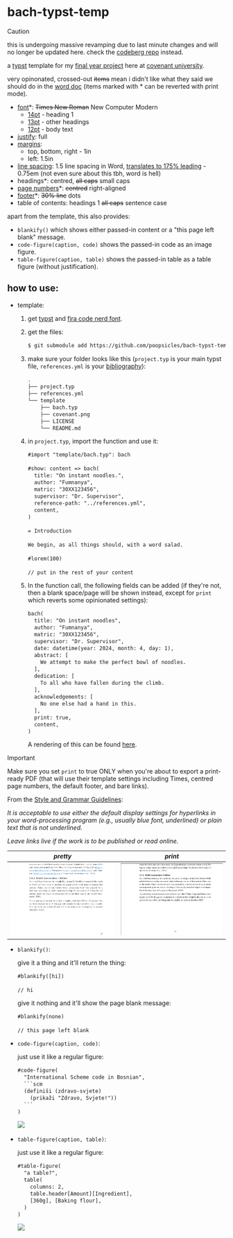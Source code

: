 # bach-typst-temp

> [!CAUTION]
> this is undergoing massive revamping due to last minute changes and will no longer be updated here.
> check the [codeberg repo](https://codeberg.org/fumnanya/bachelors-typst) instead.

a [typst](https://typst.app) template for my [final year project](https://github.com/poopsicles/bachelors) here at [covenant university](https://en.wikipedia.org/wiki/Covenant_University).

very opinonated, crossed-out ~~items~~ mean i didn't like what they said we should do in the [word doc](word_template.docx) (items marked with * can be reverted with print mode).

- [font](bach.typ#L65)*: ~~Times New Roman~~ New Computer Modern 
    - [14pt](bach.typ#L112) - heading 1
    - [13pt](bach.typ#L113) - other headings
    - [12pt](bach.typ#L114) - body text
- [justify](bach.typ#L62): full
- [margins](bach.typ#L61): 
    - top, bottom, right - 1in
    - left: 1.5in
- [line spacing](bach.typ#L62): 1.5 line spacing in Word, [translates to 175% leading](https://practicaltypography.com/line-spacing.html) - 0.75em (not even sure about this tbh, word is hell)
- headings*: centred, ~~all caps~~ small caps
- [page numbers](bach.typ#L187)*: ~~centred~~ right-aligned
- [footer](bach.typ#L81)*: ~~30% line~~ dots
- table of contents: headings 1 ~~all caps~~ sentence case

apart from the template, this also provides:

- `blankify()` which shows either passed-in content or a "this page left blank" message.
- `code-figure(caption, code)` shows the passed-in code as an image figure.
- `table-figure(caption, table)` shows the passed-in table as a table figure (without justification).

## how to use:

- template:

  1. get [typst](https://typst.app) and [fira code nerd font](https://github.com/ryanoasis/nerd-fonts/releases/download/v3.1.1/FiraCode.zip).

  2. get the files:     
     ```sh
     $ git submodule add https://github.com/poopsicles/bach-typst-temp template
     ```

  3. make sure your folder looks like this (`project.typ` is your main typst file, `references.yml` is your [bibliography](https://typst.app//docs/reference/model/bibliography)):
     ```text
     .
     ├── project.typ
     ├── references.yml
     └── template
         ├── bach.typ
         ├── covenant.png
         ├── LICENSE
         └── README.md
     ```

  4. in `project.typ`, import the function and use it:

     ```text
     #import "template/bach.typ": bach
     
     #show: content => bach(
       title: "On instant noodles.",
       author: "Fumnanya",
       matric: "30XX123456",
       supervisor: "Dr. Supervisor",
       reference-path: "../references.yml",
       content,
     )

     = Introduction

     We begin, as all things should, with a word salad.

     #lorem(100)

     // put in the rest of your content
     ```  
  
  5. In the function call, the following fields can be added (if they're not, then a blank space/page will be shown instead, except for `print` which reverts some opinionated settings):

     ```text
     bach(
       title: "On instant noodles",
       author: "Fumnanya",
       matric: "30XX123456",
       supervisor: "Dr. Supervisor",
       date: datetime(year: 2024, month: 4, day: 1),
       abstract: [
         We attempt to make the perfect bowl of noodles.
       ],
       dedication: [
         To all who have fallen during the climb.
       ],
       acknowledgements: [
         No one else had a hand in this.
       ],
       print: true,
       content,
     )
     ```

     A rendering of this can be found [here](examples/example.pdf).

> [!IMPORTANT]  
> Make sure you set `print` to true ONLY when you're about to export a print-ready PDF (that will use their template settings including Times, centred page numbers, the default footer, and bare links).
>
> From the [Style and Grammar Guidelines](https://apastyle.apa.org/style-grammar-guidelines/references/dois-urls):
>
> *It is acceptable to use either the default display settings for hyperlinks in your word-processing program (e.g., usually blue font, underlined) or plain text that is not underlined.*
>
> *Leave links live if the work is to be published or read online.*
>
> |_pretty_|_print_|
> |:-:|:-:|
> |![](pretty.png)|![](print.png)|

- `blankify()`:

  give it a thing and it'll return the thing:

  ```text
  #blankify([hi])

  // hi
  ```

  give it nothing and it'll show the page blank message:

    ```text
  #blankify(none)

  // this page left blank
  ```

- `code-figure(caption, code)`:

  just use it like a regular figure:
  
  ````text
  #code-figure(
    "International Scheme code in Bosnian", 
    ```scm
    (definiši (zdravo-svjete)
      (prikaži "Zdravo, Svjete!"))
    ```
  )
  ````

  ![](code.png)

- `table-figure(caption, table)`:

  just use it like a regular figure:
  
  ````text
  #table-figure(
    "a table?", 
    table(
      columns: 2,
      table.header[Amount][Ingredient],
      [360g], [Baking flour],
    )
  )
  ````

  ![](table.png)

